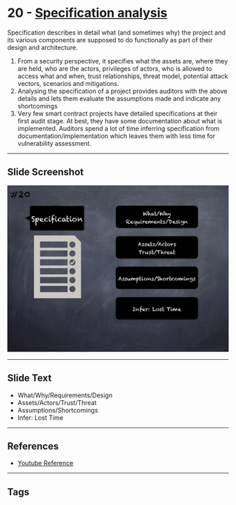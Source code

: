
# 20 - [Specification analysis](./Specification%20analysis.md)

Specification describes in detail what (and sometimes why) the project and its various components are supposed to do functionally as part of their design and architecture. 

1. From a security perspective, it specifies what the assets are, where they are held, who are the actors, privileges of actors, who is allowed to access what and when, trust relationships, threat model, potential attack vectors, scenarios and mitigations. 
2. Analysing the specification of a project provides auditors with the above details and lets them evaluate the assumptions made and indicate any shortcomings
3. Very few smart contract projects have detailed specifications at their first audit stage. At best, they have some documentation about what is implemented. Auditors spend a lot of time inferring specification from documentation/implementation which leaves them with less time for vulnerability assessment.
___
## Slide Screenshot
![020.jpg](../../images/6.%20Audit%20Techniques%20and%20Tools%20101/020.jpg)
___
## Slide Text
- What/Why/Requirements/Design
- Assets/Actors/Trust/Threat
- Assumptions/Shortcomings
- Infer: Lost Time
___
## References
- [Youtube Reference](https://youtu.be/M0C7z3TE5Go?t=2020)
___
## Tags
